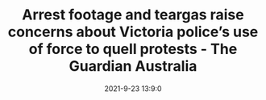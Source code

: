 ---
"title": "Arrest footage and teargas raise concerns about Victoria police’s use of force to quell protests - The Guardian Australia"
"date": "2021-9-23 13:9:0"
"feed_name": "GOOGLENEWSCONSTRUCTION"
"feed_website": "https://news.google.com/search?q=construction%2Bincident&hl=en-US&gl=US&ceid=US:en"
"feed_rss": "https://news.google.com/rss/search?q=construction%2Bincident&hl=en-US&gl=US&ceid=US:en"
"link": "https://www.theguardian.com/australia-news/2021/sep/23/arrest-footage-and-teargas-raise-concerns-about-victoria-polices-use-of-force-to-quell-protests"
"file": "_posts/2021-1-1-0bdae6e9c88b5ef19928657492b34be3d138be7f.md"
"accident": "0"
"drilling": "0"
"dead": "0"
"injured": "0"
"where": "unknown site"
---